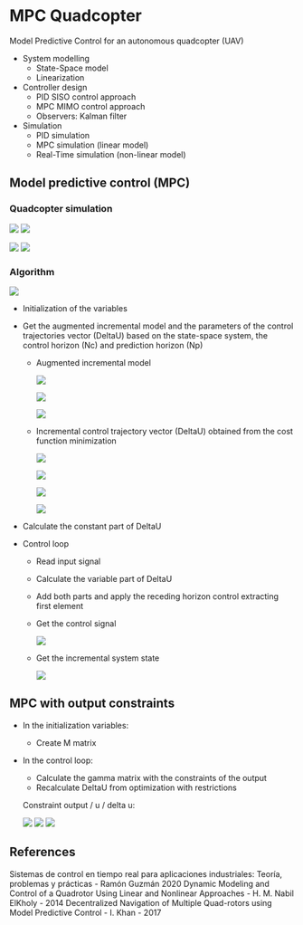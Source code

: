 # MPC Quadcopter
Model Predictive Control for an autonomous quadcopter (UAV)

* System modelling
	* State-Space model
	* Linearization
* Controller design
	* PID SISO control approach
	* MPC MIMO control approach
	* Observers: Kalman filter
* Simulation
	* PID simulation
	* MPC simulation (linear model)
	* Real-Time simulation (non-linear model)


## Model predictive control (MPC)
### Quadcopter simulation

![](img/3d.png) ![](img/y.png)

![](img/u.png) ![](img/deltau.png)


### Algorithm	
![](img/mpc.png)

* Initialization of the variables
* Get the augmented incremental model and the parameters of the control trajectories vector (DeltaU) based on the state-space system, the control horizon (Nc) and prediction horizon (Np) 
  * Augmented incremental model
  
	![](img/states_vector.png)
	
	![](img/ss_model.png)
	
	![](img/om.png)

  * Incremental control trajectory vector (DeltaU) obtained from the cost function minimization
  
  	![](img/DeltaU.png)	
	
	![](img/Rs.png) 
	
	![](img/R.png)
	
	![](img/F_G.png)
	
* Calculate the constant part of DeltaU

* Control loop

	* Read input signal 
	* Calculate the variable part of DeltaU
	* Add both parts and apply the receding horizon control extracting first element
	* Get the control signal
	
		![](img/uk.png)
		
	* Get the incremental system state
	
		![](img/states_vector.png)	


## MPC with output constraints

* In the initialization variables: 

	* Create M matrix
	
* In the control loop: 

	* Calculate the gamma matrix with the constraints of the output	
	* Recalculate DeltaU from optimization with restrictions
	
	Constraint output / u / delta u:
	
	![](img/constraint_y.png) ![](img/constraint_u.png) ![](img/constraint_Au.png)


## References
Sistemas de control en tiempo real para aplicaciones industriales: Teoría, problemas y prácticas - Ramón Guzmán 2020
Dynamic Modeling and Control of a Quadrotor Using Linear and Nonlinear Approaches - H. M. Nabil ElKholy - 2014
Decentralized Navigation of Multiple Quad-rotors using Model Predictive Control - I. Khan - 2017
